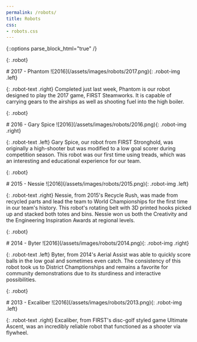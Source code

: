 ```yaml
---
permalink: /robots/
title: Robots
css:
- robots.css
---
```

{::options parse_block_html="true" /}

{: .robot}
<div>
# 2017 - Phantom
![2016](/assets/images/robots/2017.png){: .robot-img .left}

{: .robot-text .right}
Completed just last week, Phantom is our robot designed to play the 2017 game, 
FIRST Steamworks. It is capable of carrying gears to the airships as well as 
shooting fuel into the high boiler.
</div>

{: .robot}
<div>
# 2016 - Gary Spice
![2016](/assets/images/robots/2016.png){: .robot-img .right}

{: .robot-text .left}
Gary Spice, our robot from FIRST Stronghold, was originally a high-shooter but
was modified to a low goal scorer during competition season. This robot was our
first time using treads, which was an interesting and educational experience
for our team.
</div>

{: .robot}
<div>
# 2015 - Nessie
![2016](/assets/images/robots/2015.png){: .robot-img .left}

{: .robot-text .right}
Nessie, from 2015's Recycle Rush, was made from recycled parts and lead the
team to World Championships for the first time in our team's history. This
robot's rotating belt with 3D printed hooks picked up and stacked both totes
and bins. Nessie won us both the Creativity and the Engineering Inspiration
Awards at regional levels.
</div>

{: .robot}
<div>
# 2014 - Byter
![2016](/assets/images/robots/2014.png){: .robot-img .right}

{: .robot-text .left}
Byter, from 2014's Aerial Assist was able to quickly score balls in the low
goal and sometimes even catch. The consistency of this robot took us to
District Champtionships and remains a favorite for community demonstrations due
to its sturdiness and interactive possibilities.
</div>

{: .robot}
<div>
# 2013 - Excaliber
![2016](/assets/images/robots/2013.png){: .robot-img .left}

{: .robot-text .right}
Excaliber, from FIRST's disc-golf styled game Ultimate Ascent, was an
incredibly reliable robot that functioned as a shooter via flywheel.
</div>

